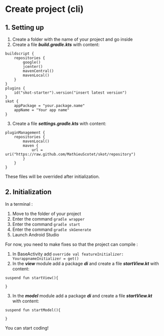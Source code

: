 # Create project (cli)
## 1. Setting up
1. Create a folder  with the name of your project and go inside
2. Create a file ***build.gradle.kts*** with content: 
```
buildscript {
 	repositories {
		google()
		jcenter()
		mavenCentral()
		mavenLocal()
	}
}
plugins {
	id("skot-starter").version("insert latest version")
}
skot {
	appPackage = "your.package.name"
	appName = "Your app name"
}
```
3. Create a file ***settings.gradle.kts*** with content:
```
pluginManagement {
	repositories {
		mavenLocal()
		maven {
			url = uri("https://raw.github.com/MathieuScotet/skot/repository")
		}
	}	
}
```
These files will be overrided after initialization.

## 2. Initialization
In a terminal : 
1. Move to the folder of your project
2. Enter the command `gradle wrapper`
3. Enter the command `gradle start`
4. Enter the command `gradle skGenerate`
5. Launch Android Studio

For now, you need to make fixes so that the project can compile : 
1. In BaseActivity add `override val featureInitializer: YourappnameInitializer = get()`
2. In the ***view*** module add a package ***di*** and create a file ***startView.kt*** with content: 
```
suspend fun startView(){

}
```
3. In the ***model*** module add a package ***di*** and create a file ***startView.kt*** with content: 
```
suspend fun startModel(){

}
```
You can start coding!